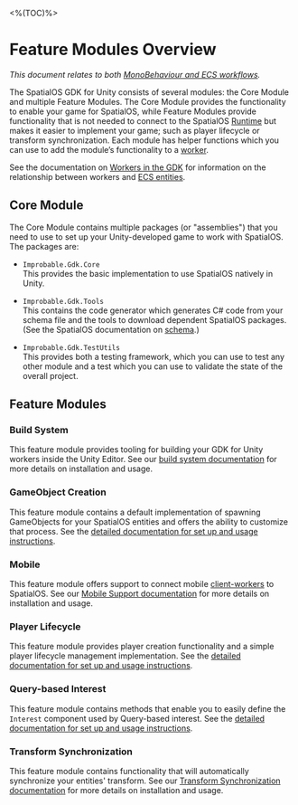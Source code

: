 <%(TOC)%>

# Feature Modules Overview

_This document relates to both [MonoBehaviour and ECS workflows]({{urlRoot}}/reference/workflows/overview)._

The SpatialOS GDK for Unity consists of several modules: the Core Module and multiple Feature Modules. The Core Module provides the functionality to enable your game for SpatialOS, while Feature Modules provide functionality that is not needed to connect to the SpatialOS [Runtime]({{urlRoot}}/reference/glossary#spatialos-runtime) but makes it easier to implement your game; such as player lifecycle or transform synchronization. Each module has helper functions which you can use to add the module’s functionality to a [worker](https://github.com/spatialos/UnityGDK/blob/master/docs/reference/workers).

See the documentation on [Workers in the GDK]({{urlRoot}}/reference/concepts/worker) for information on the relationship between workers and [ECS entities]({{urlRoot}}/reference/glossary#unity-ecs-entity).

## Core Module

The Core Module contains multiple packages (or "assemblies") that you need to use to set up your Unity-developed game to work with SpatialOS. The packages are:

* `Improbable.Gdk.Core` <br/>
This provides the basic implementation to use SpatialOS natively in Unity.

* `Improbable.Gdk.Tools`<br/>
 This contains the code generator which generates C# code from your schema file and the tools to download dependent SpatialOS packages. (See the SpatialOS documentation on [schema]({{urlRoot}}/reference/glossary#schema).)

* `Improbable.Gdk.TestUtils` <br/>
This provides both a testing framework, which you can use to test any other module and a test which you can use to validate the state of the overall project.

## Feature Modules

### Build System

This feature module provides tooling for building your GDK for Unity workers inside the Unity Editor. See our [build system documentation]({{urlRoot}}/modules/build-system/overview) for more details on installation and usage.

### GameObject Creation

This feature module contains a default implementation of spawning GameObjects for your SpatialOS entities and offers the ability to customize that process. See the [detailed documentation for set up and usage instructions]({{urlRoot}}/modules/game-object-creation/overview).

### Mobile

This feature module offers support to connect mobile [client-workers]({{urlRoot}}/reference/glossary#client-worker) to SpatialOS. See our [Mobile Support documentation]({{urlRoot}}/modules/mobile/overview) for more details on installation and usage.

### Player Lifecycle

This feature module provides player creation functionality and a simple player lifecycle management implementation. See the [detailed documentation for set up and usage instructions]({{urlRoot}}/modules/player-lifecycle/overview).

### Query-based Interest

This feature module contains methods that enable you to easily define the `Interest` component used by Query-based interest. See the [detailed documentation for set up and usage instructions]({{urlRoot}}/modules/qbi-helper/overview).

### Transform Synchronization

This feature module contains functionality that will automatically synchronize your entities' transform. See our [Transform Synchronization documentation]({{urlRoot}}/modules/transform-sync/overview) for more details on installation and usage.
